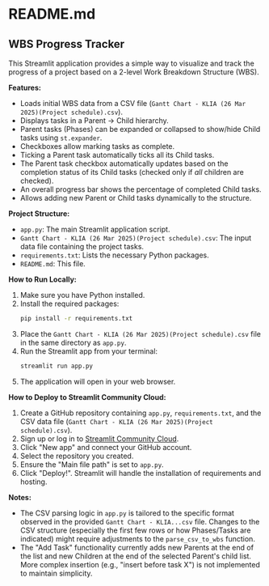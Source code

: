 # README.md

## WBS Progress Tracker

This Streamlit application provides a simple way to visualize and track the progress of a project based on a 2-level Work Breakdown Structure (WBS).

**Features:**

*   Loads initial WBS data from a CSV file (`Gantt Chart - KLIA (26 Mar 2025)(Project schedule).csv`).
*   Displays tasks in a Parent -> Child hierarchy.
*   Parent tasks (Phases) can be expanded or collapsed to show/hide Child tasks using `st.expander`.
*   Checkboxes allow marking tasks as complete.
*   Ticking a Parent task automatically ticks all its Child tasks.
*   The Parent task checkbox automatically updates based on the completion status of its Child tasks (checked only if *all* children are checked).
*   An overall progress bar shows the percentage of completed Child tasks.
*   Allows adding new Parent or Child tasks dynamically to the structure.

**Project Structure:**

*   `app.py`: The main Streamlit application script.
*   `Gantt Chart - KLIA (26 Mar 2025)(Project schedule).csv`: The input data file containing the project tasks.
*   `requirements.txt`: Lists the necessary Python packages.
*   `README.md`: This file.

**How to Run Locally:**

1.  Make sure you have Python installed.
2.  Install the required packages:
    ```bash
    pip install -r requirements.txt
    ```
3.  Place the `Gantt Chart - KLIA (26 Mar 2025)(Project schedule).csv` file in the same directory as `app.py`.
4.  Run the Streamlit app from your terminal:
    ```bash
    streamlit run app.py
    ```
5.  The application will open in your web browser.

**How to Deploy to Streamlit Community Cloud:**

1.  Create a GitHub repository containing `app.py`, `requirements.txt`, and the CSV data file (`Gantt Chart - KLIA (26 Mar 2025)(Project schedule).csv`).
2.  Sign up or log in to [Streamlit Community Cloud](https://share.streamlit.io/).
3.  Click "New app" and connect your GitHub account.
4.  Select the repository you created.
5.  Ensure the "Main file path" is set to `app.py`.
6.  Click "Deploy!". Streamlit will handle the installation of requirements and hosting.

**Notes:**

*   The CSV parsing logic in `app.py` is tailored to the specific format observed in the provided `Gantt Chart - KLIA...csv` file. Changes to the CSV structure (especially the first few rows or how Phases/Tasks are indicated) might require adjustments to the `parse_csv_to_wbs` function.
*   The "Add Task" functionality currently adds new Parents at the end of the list and new Children at the end of the selected Parent's child list. More complex insertion (e.g., "insert before task X") is not implemented to maintain simplicity.
